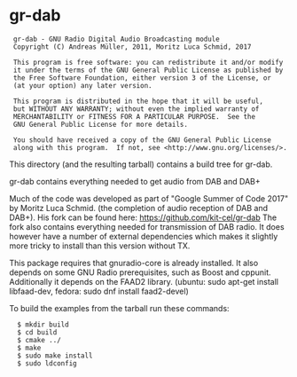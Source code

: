 gr-dab
======

```
 gr-dab - GNU Radio Digital Audio Broadcasting module
 Copyright (C) Andreas Müller, 2011, Moritz Luca Schmid, 2017

 This program is free software: you can redistribute it and/or modify
 it under the terms of the GNU General Public License as published by
 the Free Software Foundation, either version 3 of the License, or
 (at your option) any later version.

 This program is distributed in the hope that it will be useful,
 but WITHOUT ANY WARRANTY; without even the implied warranty of
 MERCHANTABILITY or FITNESS FOR A PARTICULAR PURPOSE.  See the
 GNU General Public License for more details.

 You should have received a copy of the GNU General Public License
 along with this program.  If not, see <http://www.gnu.org/licenses/>.
```


This directory (and the resulting tarball) contains a build tree for
gr-dab.

gr-dab contains everything needed to get audio from DAB and DAB+

Much of the code was developed as part of "Google Summer of Code 2017" by
Moritz Luca Schmid. (the completion of audio reception of DAB and DAB+).
His fork can be found here: https://github.com/kit-cel/gr-dab The fork also
contains everything needed for transmission of DAB radio. It does however have
a number of external dependencies which makes it slightly more tricky to
install than this version without TX.

This package requires that gnuradio-core is already installed.  It
also depends on some GNU Radio prerequisites, such as Boost and
cppunit. Additionally it depends on the FAAD2 library. (ubuntu: sudo apt-get
install libfaad-dev, fedora: sudo dnf install faad2-devel)

To build the examples from the tarball run these commands:

```
  $ mkdir build
  $ cd build
  $ cmake ../
  $ make
  $ sudo make install
  $ sudo ldconfig
```


